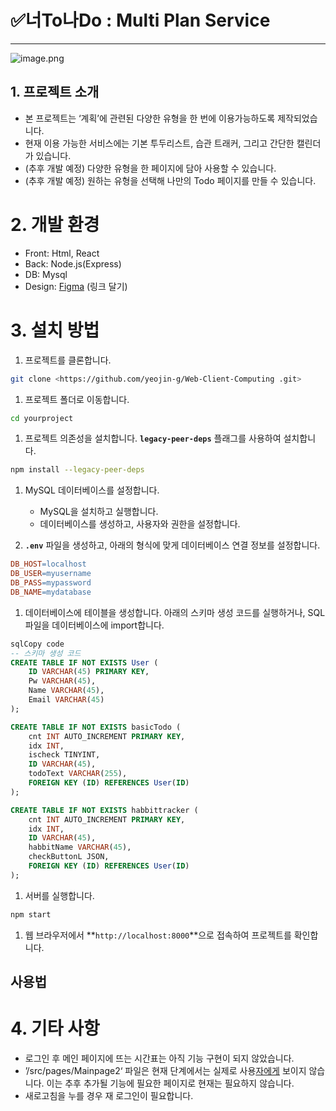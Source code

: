 # ✅너To나Do : Multi Plan Service

---

![image.png](https://prod-files-secure.s3.us-west-2.amazonaws.com/5a1a4cd6-fb59-4738-807e-dfda4071543d/842dbd1a-75e9-48a1-9a0c-62c54e2169f6/image.png)

## 1. 프로젝트 소개

- 본 프로젝트는 ‘계획’에 관련된 다양한 유형을 한 번에 이용가능하도록 제작되었습니다.
- 현재 이용 가능한 서비스에는 기본 투두리스트, 습관 트래커, 그리고 간단한 캘린더가 있습니다.
- (추후 개발 예정) 다양한 유형을 한 페이지에 담아 사용할 수 있습니다.
- (추후 개발 예정) 원하는 유형을 선택해 나만의 Todo 페이지를 만들 수 있습니다.

# 2. 개발 환경

- Front: Html, React
- Back: Node.js(Express)
- DB: Mysql
- Design: [Figma](https://www.figma.com/file/IdRGhcelyqBPXyYINirMMX/%C3%AB%C2%84%C2%88To%C3%AB%C2%82%C2%98Do-%C3%AA%C2%B5%C2%AC%C3%AD%C2%98%C2%84-%C3%AD%C2%99%C2%94%C3%AB%C2%A9%C2%B4?type=design&node-id=0:1&mode=design&t=zAK8wZ91iPpiH4F6-1) (링크 달기)

# 3. 설치 방법

1. 프로젝트를 클론합니다.

```bash
git clone <https://github.com/yeojin-g/Web-Client-Computing .git>
```

1. 프로젝트 폴더로 이동합니다.

```bash
cd yourproject
```

1. 프로젝트 의존성을 설치합니다. **`legacy-peer-deps`** 플래그를 사용하여 설치합니다.

```bash
npm install --legacy-peer-deps
```

1. MySQL 데이터베이스를 설정합니다.
    - MySQL을 설치하고 실행합니다.
    - 데이터베이스를 생성하고, 사용자와 권한을 설정합니다.

1. **`.env`** 파일을 생성하고, 아래의 형식에 맞게 데이터베이스 연결 정보를 설정합니다.

```makefile
DB_HOST=localhost
DB_USER=myusername
DB_PASS=mypassword
DB_NAME=mydatabase
```

1. 데이터베이스에 테이블을 생성합니다. 아래의 스키마 생성 코드를 실행하거나, SQL 파일을 데이터베이스에 import합니다.

```sql
sqlCopy code
-- 스키마 생성 코드
CREATE TABLE IF NOT EXISTS User (
    ID VARCHAR(45) PRIMARY KEY,
    Pw VARCHAR(45),
    Name VARCHAR(45),
    Email VARCHAR(45)
);

CREATE TABLE IF NOT EXISTS basicTodo (
    cnt INT AUTO_INCREMENT PRIMARY KEY,
    idx INT,
    ischeck TINYINT,
    ID VARCHAR(45),
    todoText VARCHAR(255),
    FOREIGN KEY (ID) REFERENCES User(ID)
);

CREATE TABLE IF NOT EXISTS habbittracker (
    cnt INT AUTO_INCREMENT PRIMARY KEY,
    idx INT,
    ID VARCHAR(45),
    habbitName VARCHAR(45),
    checkButtonL JSON,
    FOREIGN KEY (ID) REFERENCES User(ID)
);
```

1. 서버를 실행합니다.

```bash
npm start
```

1. 웹 브라우저에서 **`http://localhost:8000`**으로 접속하여 프로젝트를 확인합니다.

## **사용법**

# 4. 기타 사항

- 로그인 후 메인 페이지에 뜨는 시간표는 아직 기능 구현이 되지 않았습니다.
- ’/src/pages/Mainpage2‘ 파일은 현재 단계에서는 실제로 사용[자에게](https://www.figma.com/file/IdRGhcelyqBPXyYINirMMX/%C3%AB%C2%84%C2%88To%C3%AB%C2%82%C2%98Do-%C3%AA%C2%B5%C2%AC%C3%AD%C2%98%C2%84-%C3%AD%C2%99%C2%94%C3%AB%C2%A9%C2%B4?type=design&node-id=0:1&mode=design&t=zAK8wZ91iPpiH4F6-1) 보이지 않습니다. 이는 추후 추가될 기능에 필요한 페이지로 현재는 필요하지 않습니다.
- 새로고침을 누를 경우 재 로그인이 필요합니다.
